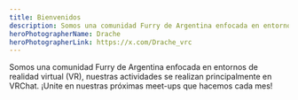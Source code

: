```yaml
---
title: Bienvenidos
description: Somos una comunidad Furry de Argentina enfocada en entornos de realidad virtual (VR) 
heroPhotographerName: Drache
heroPhotographerLink: https://x.com/Drache_vrc
---
```

Somos una comunidad Furry de Argentina enfocada en entornos de realidad virtual (VR), nuestras actividades se realizan principalmente en VRChat. ¡Unite en nuestras próximas meet-ups que hacemos cada mes!